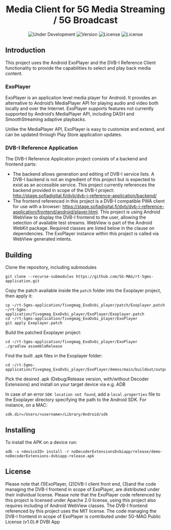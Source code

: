 <h1 align="center">Media Client for 5G Media Streaming / 5G Broadcast</h1>
<p align="center">
  <img src="https://img.shields.io/badge/Status-Under_Development-yellow" alt="Under Development">
  <img src="https://img.shields.io/github/v/tag/5G-MAG/rt-5gms-application-provider?label=version" alt="Version">
  <img src="https://img.shields.io/badge/License-5G--MAG%20Public%20License%20(v1.0)-blue" alt="License">
  <img src="https://img.shields.io/badge/License-MIT-yellow.svg" alt="License">
</p>

## Introduction
This project uses the Android ExoPlayer and the DVB-I Reference Client functionality to provide the capabilities to select and play
back media content.

### ExoPlayer

ExoPlayer is an application level media player for Android. It provides an
alternative to Android’s MediaPlayer API for playing audio and video both
locally and over the Internet. ExoPlayer supports features not currently
supported by Android’s MediaPlayer API, including DASH and SmoothStreaming
adaptive playbacks.

Unlike the MediaPlayer API, ExoPlayer is easy to customize
and extend, and can be updated through Play Store application updates.

### DVB-I Reference Application

The DVB-I Reference Application project consists of a backend and frontend parts:
* The backend allows generation and editing of DVB-I service lists. A DVB-I backend is not an ingredient of this project but is expected to exist as an accessible service. This project currently references the backend provided in scope of the DVB-I project: http://stage.sofiadigital.fi/dvb/dvb-i-reference-application/backend/
* The frontend referenced in this project is a DVB-I compatible PWA client for use with a browser: https://stage.sofiadigital.fi/dvb/dvb-i-reference-application/frontend/android/player.html. This project is using Android WebView to display the DVB-I frontend to the user, allowing the selection of available test streams. WebView is part of the Android WebKit package. Required classes are listed below in the clause on dependencies. The ExoPlayer instance within this project is called via WebView generated intents.

## Building

Clone the repository, including submodules

```
git clone --recurse-submodules https://github.com/5G-MAG/rt-5gms-application.git
```

Copy the patch available inside the ```patch``` folder into the Exoplayer project, then apply it:
```
cp ~/rt-5gms-application/fivegmag_ExoDvbi_player/patch/Exoplayer.patch ~/rt-5gms-application/fivegmag_ExoDvbi_player/ExoPlayer/Exoplayer.patch
cd ~/rt-5gms-application/fivegmag_ExoDvbi_player/ExoPlayer
git apply Exoplayer.patch
```

Build the patched Exoplayer project:
```
cd ~/rt-5gms-application/fivegmag_ExoDvbi_player/ExoPlayer
./gradlew assembleRelease
```

Find the built .apk files in the Exoplayer folder:
```
cd ~/rt-5gms-application/fivegmag_ExoDvbi_player/ExoPlayer/demos/main/buildout/outputs/apk
```

Pick the desired .apk (Debug/Release version, with/without Decoder Extensions) and install on your target device via e.g. ADB

In case of an error ```SDK location not found```, add a ```local.properties``` file to the Exoplayer directory specifying the path to the Android SDK. For instance, on a MAC: 
```
sdk.dir=/Users/<username>/Library/Android/sdk
```
## Installing

To install the APK on a device run:  
```
adb -s <deviceID> install -r noDecoderExtensionsDvbiapp/release/demo-noDecoderExtensions-dvbiapp-release.apk
```

## License

Please note that (1)ExoPlayer, (2)DVB-I client front end, (3)and the code managing the DVB-I frontend in scope of ExoPlayer, are distributed under their individual license.
Please note that the ExoPlayer code referenced by this project is licensed under Apache 2.0 license,
using this project also requires including of Android WebView classes.
The DVB-I frontend referenced by this project uses the MIT license.
The code managing the DVB-I frontend in scope of ExoPlayer is contributed under 5G-MAG Public License (v1.0).# DVBI App
